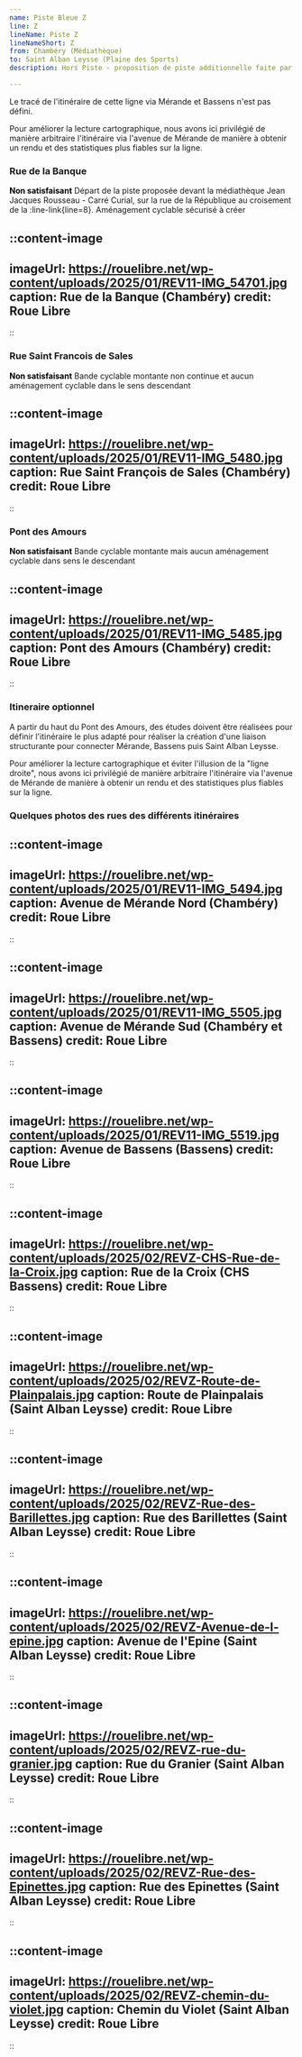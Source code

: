 ```yaml
---
name: Piste Bleue Z
line: Z
lineName: Piste Z
lineNameShort: Z
from: Chambéry (Médiathèque)
to: Saint Alban Leysse (Plaine des Sports)
description: Hors Piste - proposition de piste additionnelle faite par l'association Roue Libre au réseau de pistes bleues déjà jalonnées par Grand Chambéry pour desservir la commune de Saint Alban Leysse via le quartier Mérande de Chambéry et la commune de Bassens.

---
```


Le tracé de l'itinéraire de cette ligne via Mérande et Bassens n'est pas défini.

Pour améliorer la lecture cartographique, nous avons ici privilégié de manière arbitraire l'itinéraire via l'avenue de Mérande de manière à obtenir un rendu et des statistiques plus fiables sur la ligne.




### Rue de la Banque
<span style="color:black;font-weight:bold">Non satisfaisant</span> Départ de la piste proposée devant la médiathèque Jean Jacques Rousseau - Carré Curial, sur la rue de la République au croisement de la :line-link{line=8}. Aménagement cyclable sécurisé à créer

::content-image
---
imageUrl: https://rouelibre.net/wp-content/uploads/2025/01/REV11-IMG_54701.jpg
caption: Rue de la Banque (Chambéry)
credit: Roue Libre
---
::

### Rue Saint Francois de Sales
<span style="color:black;font-weight:bold">Non satisfaisant</span> Bande cyclable montante non continue et aucun aménagement cyclable dans le sens descendant

::content-image
---
imageUrl: https://rouelibre.net/wp-content/uploads/2025/01/REV11-IMG_5480.jpg
caption: Rue Saint François de Sales (Chambéry)
credit: Roue Libre
---
::

### Pont des Amours
<span style="color:black;font-weight:bold">Non satisfaisant</span> Bande cyclable montante mais aucun aménagement cyclable dans sens le descendant

::content-image
---
imageUrl: https://rouelibre.net/wp-content/uploads/2025/01/REV11-IMG_5485.jpg
caption: Pont des Amours (Chambéry)
credit: Roue Libre
---
::

### Itineraire optionnel
A partir du haut du Pont des Amours, des études doivent être réalisées pour définir l'itinéraire le plus adapté pour réaliser la création d'une liaison structurante pour connecter Mérande, Bassens puis Saint Alban Leysse.

Pour améliorer la lecture cartographique et éviter l'illusion de la "ligne droite", nous avons ici privilégié de manière arbitraire l'itinéraire via l'avenue de Mérande de manière à obtenir un rendu et des statistiques plus fiables sur la ligne.

### Quelques photos des rues des différents itinéraires

::content-image
---
imageUrl: https://rouelibre.net/wp-content/uploads/2025/01/REV11-IMG_5494.jpg
caption: Avenue de Mérande Nord (Chambéry)
credit: Roue Libre
---
::

::content-image
---
imageUrl: https://rouelibre.net/wp-content/uploads/2025/01/REV11-IMG_5505.jpg
caption: Avenue de Mérande Sud (Chambéry et Bassens)
credit: Roue Libre
---
::

::content-image
---
imageUrl: https://rouelibre.net/wp-content/uploads/2025/01/REV11-IMG_5519.jpg
caption: Avenue de Bassens (Bassens)
credit: Roue Libre
---
::

::content-image
---
imageUrl: https://rouelibre.net/wp-content/uploads/2025/02/REVZ-CHS-Rue-de-la-Croix.jpg
caption: Rue de la Croix (CHS Bassens)
credit: Roue Libre
---
::

::content-image
---
imageUrl: https://rouelibre.net/wp-content/uploads/2025/02/REVZ-Route-de-Plainpalais.jpg
caption: Route de Plainpalais (Saint Alban Leysse)
credit: Roue Libre
---
::

::content-image
---
imageUrl: https://rouelibre.net/wp-content/uploads/2025/02/REVZ-Rue-des-Barillettes.jpg
caption: Rue des Barillettes (Saint Alban Leysse)
credit: Roue Libre
---
::

::content-image
---
imageUrl: https://rouelibre.net/wp-content/uploads/2025/02/REVZ-Avenue-de-l-epine.jpg
caption: Avenue de l'Epine (Saint Alban Leysse)
credit: Roue Libre
---
::

::content-image
---
imageUrl: https://rouelibre.net/wp-content/uploads/2025/02/REVZ-rue-du-granier.jpg
caption: Rue du Granier (Saint Alban Leysse)
credit: Roue Libre
---
::

::content-image
---
imageUrl: https://rouelibre.net/wp-content/uploads/2025/02/REVZ-Rue-des-Epinettes.jpg
caption: Rue des Epinettes (Saint Alban Leysse)
credit: Roue Libre
---
::

::content-image
---
imageUrl: https://rouelibre.net/wp-content/uploads/2025/02/REVZ-chemin-du-violet.jpg
caption: Chemin du Violet (Saint Alban Leysse)
credit: Roue Libre
---
::
